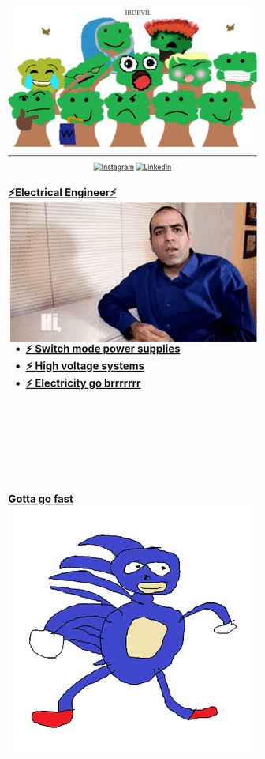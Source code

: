 <img style="height:20" alt="banner" src="Assets/TreeFamily.png"/>

***
<div align="center">
<a href="https://www.instagram.com/matthew_bakalian/" target="_blank"><img alt="Instagram" src="https://img.shields.io/badge/Instagram-%23E4405F.svg?style=for-the-badge&logo=Instagram&logoColor=white"/></a> 
<a href="https://www.linkedin.com/in/matthew-bakalian/" target="_blank"> <img alt="LinkedIn" src="https://img.shields.io/badge/linkedin-%230077B5.svg?style=for-the-badge&logo=linkedin&logoColor=white"/>
</div>

<h2> ⚡Electrical Engineer⚡

<img hight="400" width="500" alt="GIF" align="right" src="Assets/bridgeGif.gif">
  
  
  - ⚡ Switch mode power supplies
  - ⚡ High voltage systems
  - ⚡ Electricity go brrrrrrr
  

<br>
<br>
<br>
<br>
<br>
<br>


  <h2> Gotta go fast
<img hight="400" width="500" alt="GIF" align="left" src="Assets/sanik.png">
